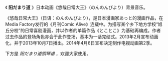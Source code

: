 

《 **阳だまり道** 》日本动画《悠哉日常大王》（のんのんびより）背景音乐。

  

《悠哉日常大王》（日语：のんのんびより），是日本漫画家あっと的漫画作品，在Media Factory发行的《月刊Comic
Alive》连载中。为描写某个乡下地方学校“旭丘分校”的日常喜剧漫画，并以作者的单篇作品《とことこ》为基础再编成。作者过去作品的登场角色亦会于此作登场，基本为一话完结式。2013年2月宣布动画化，并于2013年10月7日播出。2014年4月6日宣布决定制作电视动画第2季。

  

下方是 _阳だまり道钢琴谱_ ，欢迎大家使用。

